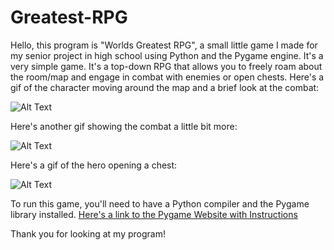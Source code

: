 # Greatest-RPG
Hello, this program is "Worlds Greatest RPG",  a small little game I made for my senior project in high school using Python and the Pygame engine.
It's a very simple game. It's a top-down RPG that allows you to freely roam about the room/map and engage in combat with enemies or open chests.
Here's a gif of the character moving around the map and a brief look at the combat:

![Alt Text](https://i.gyazo.com/0db53883b52064cf64ec38ebe6534bed.gif)

Here's another gif showing the combat a little bit more:

![Alt Text](https://i.gyazo.com/1ad5cf93100a0de0380895b8c152d02f.gif)

Here's a gif of the hero opening a chest:

![Alt Text](https://i.gyazo.com/9a5badaf88b7cc67bdb688118e9d5d0a.gif)

To run this game, you'll need to have a Python compiler and the Pygame library installed. [Here's a link to the Pygame Website with Instructions](https://www.pygame.org/wiki/GettingStarted)

Thank you for looking at my program!
